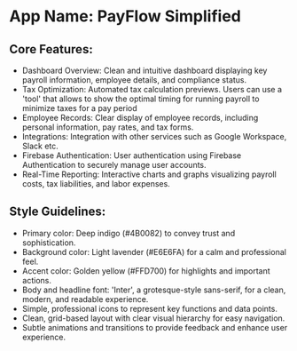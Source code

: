 # **App Name**: PayFlow Simplified

## Core Features:

- Dashboard Overview: Clean and intuitive dashboard displaying key payroll information, employee details, and compliance status.
- Tax Optimization: Automated tax calculation previews. Users can use a 'tool' that allows to show the optimal timing for running payroll to minimize taxes for a pay period
- Employee Records: Clear display of employee records, including personal information, pay rates, and tax forms.
- Integrations: Integration with other services such as Google Workspace, Slack etc.
- Firebase Authentication: User authentication using Firebase Authentication to securely manage user accounts.
- Real-Time Reporting: Interactive charts and graphs visualizing payroll costs, tax liabilities, and labor expenses.

## Style Guidelines:

- Primary color: Deep indigo (#4B0082) to convey trust and sophistication.
- Background color: Light lavender (#E6E6FA) for a calm and professional feel.
- Accent color: Golden yellow (#FFD700) for highlights and important actions.
- Body and headline font: 'Inter', a grotesque-style sans-serif, for a clean, modern, and readable experience.
- Simple, professional icons to represent key functions and data points.
- Clean, grid-based layout with clear visual hierarchy for easy navigation.
- Subtle animations and transitions to provide feedback and enhance user experience.
